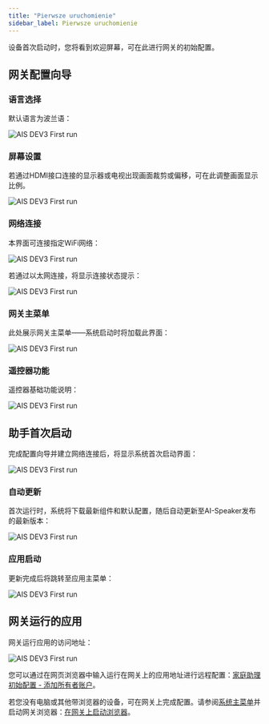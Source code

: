 ```yaml
---
title: "Pierwsze uruchomienie"
sidebar_label: Pierwsze uruchomienie
---
```


设备首次启动时，您将看到欢迎屏幕，可在此进行网关的初始配置。

## 网关配置向导

### 语言选择

默认语言为波兰语：

![AIS DEV3 First run](/img/en/bramka/ais_first_wizard_1.jpeg)

### 屏幕设置

若通过HDMI接口连接的显示器或电视出现画面裁剪或偏移，可在此调整画面显示比例。

![AIS DEV3 First run](/img/en/bramka/ais_first_wizard_2.jpeg)

### 网络连接

本界面可连接指定WiFi网络：

![AIS DEV3 First run](/img/en/bramka/ais_first_wizard_3_0.jpeg)

若通过以太网连接，将显示连接状态提示：

![AIS DEV3 First run](/img/en/bramka/ais_first_wizard_3.jpeg)

### 网关主菜单

此处展示网关主菜单——系统启动时将加载此界面：

![AIS DEV3 First run](/img/en/bramka/ais_first_wizard_4.jpeg)

### 遥控器功能

遥控器基础功能说明：

![AIS DEV3 First run](/img/en/bramka/ais_first_wizard_5.jpeg)

## 助手首次启动

完成配置向导并建立网络连接后，将显示系统首次启动界面：

![AIS DEV3 First run](/img/en/bramka/ais_first_wizard_6.jpeg)

### 自动更新

首次运行时，系统将下载最新组件和默认配置，随后自动更新至AI-Speaker发布的最新版本：

![AIS DEV3 First run](/img/en/bramka/ais_first_wizard_7.jpeg)

### 应用启动

更新完成后将跳转至应用主菜单：

![AIS DEV3 First run](/img/en/bramka/ais_first_wizard_8.jpeg)

## 网关运行的应用

网关运行应用的访问地址：

![AIS DEV3 First run](/img/en/bramka/ais_first_wizard_9.jpeg)

您可以通过在网页浏览器中输入运行在网关上的应用地址进行远程配置：[家庭助理初始配置 - 添加所有者账户](/docs/ais_bramka_first_run_step_account)。

若您没有电脑或其他带浏览器的设备，可在网关上完成配置。请参阅[系统主菜单](/docs/ais_bramka_first_run)并启动网关浏览器：[在网关上启动浏览器](/docs/ais_bramka_first_run#sterowanie-na-monitorze)。